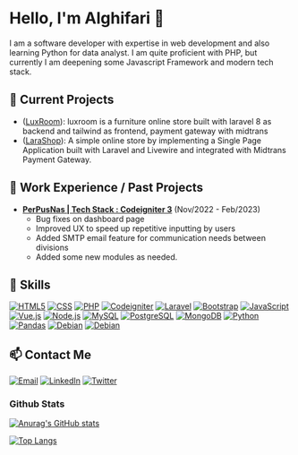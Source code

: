 # Hello, I'm Alghifari 👋
I am a software developer with expertise in web development and also learning Python for data analyst. I am quite proficient with PHP, but currently I am deepening some Javascript Framework and modern tech stack.

## 🔭 Current Projects
- ([LuxRoom](https://github.com/alghif4ri/luxroom)): luxroom is a furniture online store built with laravel 8 as backend and tailwind as frontend, payment gateway with midtrans
- ([LaraShop](https://github.com/alghif4ri/larashop)): A simple online store by implementing a Single Page Application built with Laravel and Livewire and integrated with Midtrans Payment Gateway.

## 💼 Work Experience / Past Projects
- **[PerPusNas | Tech Stack : Codeigniter 3](#)** (Nov/2022 - Feb/2023)
  - Bug fixes on dashboard page
  - Improved UX to speed up repetitive inputting by users
  - Added SMTP email feature for communication needs between divisions
  - Added some new modules as needed. 

## 🚀 Skills
  [![HTML5](https://img.icons8.com/color/48/000000/html-5.png)](https://html.spec.whatwg.org/)
  [![CSS](https://img.icons8.com/color/48/000000/css3.png)](https://www.w3.org/Style/CSS/)
  [![PHP](https://img.icons8.com/color/48/000000/php.png)](https://www.php.net/)
  [![Codeigniter](https://img.icons8.com/ios-glyphs/30/000000/codeigniter.png)](https://codeigniter.com/)
  [![Laravel](https://img.icons8.com/fluent/48/000000/laravel.png)](https://laravel.com/)
  [![Bootstrap](https://img.icons8.com/color/48/000000/bootstrap.png)](https://getbootstrap.com/)
  [![JavaScript](https://img.icons8.com/color/48/000000/javascript.png)](https://www.javascript.com/)
  [![Vue.js](https://img.icons8.com/color/48/000000/vue-js.png)](https://vuejs.org/)
  [![Node.js](https://img.icons8.com/color/48/000000/nodejs.png)](https://nodejs.org/)
  [![MySQL](https://img.icons8.com/color/48/000000/mysql-logo.png)](https://www.mysql.com/)
  [![PostgreSQL](https://img.icons8.com/color/48/000000/postgreesql.png)](https://www.postgresql.org/)
  [![MongoDB](https://img.icons8.com/color/48/000000/mongodb.png)](https://www.mongodb.com/)
  [![Python](https://img.icons8.com/color/48/000000/python.png)](https://www.python.org/)
  [![Pandas](https://img.icons8.com/color/48/000000/pandas.png)](https://pandas.pydata.org/)
  [![Debian](https://img.icons8.com/color/48/000000/debian.png)](https://www.debian.org//)
  [![Debian](https://img.icons8.com/color/48/000000/ubuntu.png)](https://www.ubuntu.org//)

## 📫 Contact Me
[![Email](https://img.icons8.com/ios-glyphs/30/000000/email.png)](mailto:r.abudzar@gmail.com)
[![LinkedIn](https://img.icons8.com/ios-glyphs/30/000000/linkedin.png)](https://www.linkedin.com/in/abudzar-al-ghifari-150b18a3/)
[![Twitter](https://img.icons8.com/ios-glyphs/30/000000/twitter.png)](https://twitter.com/mangendoots)

### Github Stats

[![Anurag's GitHub stats](https://github-readme-stats.vercel.app/api?username=alghif4ri)](https://github.com/anuraghazra/github-readme-stats)

[![Top Langs](https://github-readme-stats.vercel.app/api/top-langs/?username=alghif4ri&layout=compact)](https://github.com/anuraghazra/github-readme-stats)
